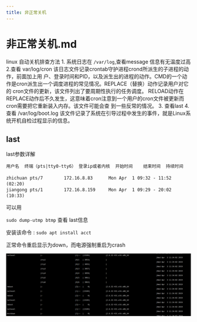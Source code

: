```yaml
---
title: 非正常关机
---
```


# 非正常关机.md

linux 自动关机排查方法 1. 系统日志在 `/var/log`,查看message 信息有无温度过高 2.查看 var/log/cron 该日志文件记录crontab守护进程crond所派生的子进程的动作，前面加上用 户、登录时间和PID，以及派生出的进程的动作。CMD的一个动作是cron派生出一个调度进程的常见情况。REPLACE（替换）动作记录用户对它的 cron文件的更新，该文件列出了要周期性执行的任务调度。 RELOAD动作在REPLACE动作后不久发生，这意味着cron注意到一个用户的cron文件被更新而cron需要把它重新装入内存。该文件可能会查 到一些反常的情况。 3. 查看last 4. 查看 /var/log/boot.log 该文件记录了系统在引导过程中发生的事件，就是Linux系统开机自检过程显示的信息。

## last

last参数详解

```text
用户名  终端（pts|tty0-tty6） 登录ip或者内核  开始时间    结束时间  持续时间

zhichuan pts/7        172.16.8.83      Mon Apr  1 09:32 - 11:52  (02:20)
jiangong pts/1        172.16.8.159     Mon Apr  1 09:29 - 20:02  (10:33)
```

可以用

`sudo dump-utmp btmp` 查看 last信息

安装该命令 : `sudo apt install acct`

正常命令重启显示为down，而电源强制重启为crash

![](../.gitbook/assets/last_sys%20%281%29.png)

